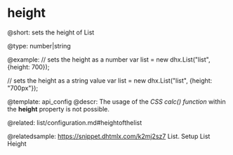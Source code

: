 height
=============

@short: 
sets the height of List




@type: number|string

@example: 
// sets the height as a number
var list = new dhx.List("list", {height: 700});

// sets the height as a string value
var list = new dhx.List("list", {height: "700px"});


@template:	api_config
@descr: 
The usage of the *CSS calc() function* within the **height** property is not possible.


@related: list/configuration.md#heightofthelist

@relatedsample: https://snippet.dhtmlx.com/k2mj2sz7	List. Setup List Height